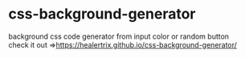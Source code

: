 # css-background-generator
background css code generator from input color or  random button<br>
check it out =>https://healertrix.github.io/css-background-generator/
